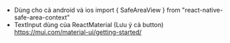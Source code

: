 - Dùng cho cả android và ios
import { SafeAreaView } from "react-native-safe-area-context"
- TextInput dùng của ReactMaterial (Lưu ý cả button)
https://mui.com/material-ui/getting-started/